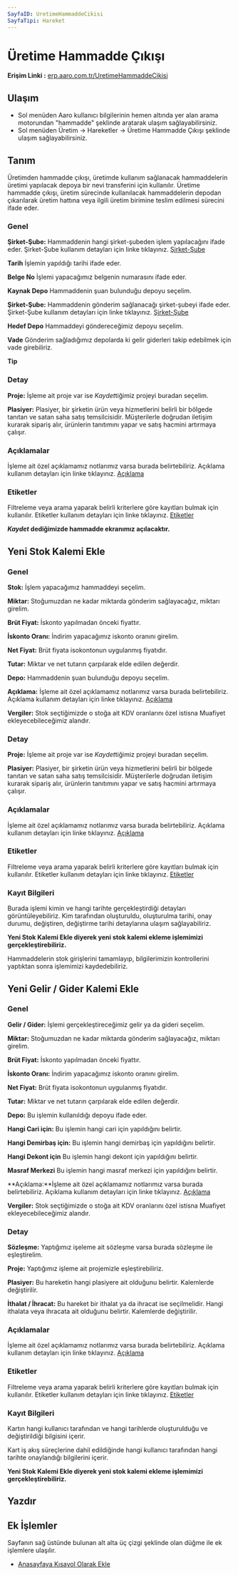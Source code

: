 ```yaml
---
SayfaID: UretimeHammaddeCikisi
SayfaTipi: Hareket
---
```


# Üretime Hammadde Çıkışı

**Erişim Linki :** [erp.aaro.com.tr/UretimeHammaddeCikisi](erp.aaro.com.tr/UretimeHammaddeCikisi)

## Ulaşım

- Sol menüden Aaro kullanıcı bilgilerinin hemen altında yer alan arama motorundan "hammadde" şeklinde aratarak ulaşım sağlayabilirsiniz.
- Sol menüden Üretim -> Hareketler -> Üretime Hammadde Çıkışı şeklinde ulaşım sağlayabilirsiniz.

## Tanım

Üretimden hammadde çıkışı, üretimde kullanım sağlanacak hammaddelerin üretimi yapılacak depoya bir nevi transferini için kullanılır. 
Üretime hammadde çıkışı, üretim sürecinde kullanılacak hammaddelerin depodan çıkarılarak üretim hattına veya ilgili üretim birimine teslim edilmesi sürecini ifade eder. 

### Genel 

**Şirket-Şube:** Hammaddenin hangi şirket-şubeden işlem yapılacağını ifade eder. Şirket-Şube kullanım detayları için linke tıklayınız. [Şirket-Şube](../TemelOzellikler/SirketSubeHareket.md)

**Tarih** İşlemin yapıldığı tarihi ifade eder.

**Belge No** İşlemi yapacağımız belgenin numarasını ifade eder.

**Kaynak Depo** Hammaddenin şuan bulunduğu depoyu seçelim.

**Şirket-Şube:** Hammaddenin gönderim sağlanacağı şirket-şubeyi ifade eder. Şirket-Şube kullanım detayları için linke tıklayınız. [Şirket-Şube](../TemelOzellikler/SirketSubeHareket.md)

**Hedef Depo** Hammaddeyi göndereceğimiz depoyu seçelim.

**Vade** Gönderim sağladığımız depolarda ki gelir giderleri takip edebilmek için vade girebiliriz.

**Tip**

### Detay

**Proje:** İşleme ait proje var ise *Kaydet*tiğimiz projeyi buradan seçelim.

**Plasiyer:** Plasiyer, bir şirketin ürün veya hizmetlerini belirli bir bölgede tanıtan ve satan saha satış temsilcisidir. 
	Müşterilerle doğrudan iletişim kurarak sipariş alır, ürünlerin tanıtımını yapar ve satış hacmini artırmaya çalışır. 

### Açıklamalar

İşleme ait özel açıklamamız notlarımız varsa burada belirtebiliriz. 
Açıklama kullanım detayları için linke tıklayınız. [Açıklama](../TemelOzellikler/Aciklama.md)

### Etiketler

Filtreleme veya arama yaparak belirli kriterlere göre kayıtları bulmak için kullanılır.
Etiketler kullanım detayları için linke tıklayınız. [Etiketler](../TemelOzellikler/Etiketler.md)


***Kaydet* dediğimizde hammadde ekranımız açılacaktır.**

## Yeni Stok Kalemi Ekle

### Genel 

**Stok:** İşlem yapacağımız hammaddeyi seçelim.

**Miktar:** Stoğumuzdan ne kadar miktarda gönderim sağlayacağız, miktarı girelim.

**Brüt Fiyat:** İskonto yapılmadan önceki fiyattır.

**İskonto Oranı:** İndirim yapacağımız iskonto oranını girelim.

**Net Fiyat:** Brüt fiyata isokontonun uygulanmış fiyatıdır.

**Tutar:** Miktar ve net tutarın çarpılarak elde edilen değerdir.

**Depo:** Hammaddenin şuan bulunduğu depoyu seçelim.

**Açıklama:** İşleme ait özel açıklamamız notlarımız varsa burada belirtebiliriz. Açıklama kullanım detayları için linke tıklayınız. [Açıklama](../TemelOzellikler/Aciklama.md)

**Vergiler:** Stok seçtiğimizde o stoğa ait KDV oranlarını özel istisna Muafiyet ekleyecebileceğimiz alandır.

### Detay

**Proje:** İşleme ait proje var ise *Kaydet*tiğimiz projeyi buradan seçelim.

**Plasiyer:** Plasiyer, bir şirketin ürün veya hizmetlerini belirli bir bölgede tanıtan ve satan saha satış temsilcisidir. 
	Müşterilerle doğrudan iletişim kurarak sipariş alır, ürünlerin tanıtımını yapar ve satış hacmini artırmaya çalışır. 

### Açıklamalar

İşleme ait özel açıklamamız notlarımız varsa burada belirtebiliriz. 
Açıklama kullanım detayları için linke tıklayınız. [Açıklama](../TemelOzellikler/Aciklama.md)

### Etiketler

Filtreleme veya arama yaparak belirli kriterlere göre kayıtları bulmak için kullanılır.
Etiketler kullanım detayları için linke tıklayınız. [Etiketler](../TemelOzellikler/Etiketler.md)

### Kayıt Bilgileri

Burada işlemi kimin ve hangi tarihte gerçekleştirdiği detayları görüntüleyebiliriz.
Kim tarafından oluşturuldu, oluşturulma tarihi, onay durumu, değiştiren, değiştirme tarihi detaylarına ulaşım sağlayabiliriz.


**Yeni Stok Kalemi Ekle diyerek yeni stok kalemi ekleme işlemimizi gerçekleştirebiliriz.**

Hammaddelerin stok girişlerini tamamlayıp, bilgilerimizin kontrollerini yaptıktan sonra işlemimizi kaydedebiliriz.

## Yeni Gelir / Gider Kalemi Ekle

### Genel

**Gelir / Gider:** İşlemi gerçekleştireceğimiz gelir ya da gideri seçelim.

**Miktar:** Stoğumuzdan ne kadar miktarda gönderim sağlayacağız, miktarı girelim.

**Brüt Fiyat:** İskonto yapılmadan önceki fiyattır.

**İskonto Oranı:** İndirim yapacağımız iskonto oranını girelim.

**Net Fiyat:** Brüt fiyata isokontonun uygulanmış fiyatıdır.

**Tutar:** Miktar ve net tutarın çarpılarak elde edilen değerdir.

**Depo:** Bu işlemin kullanıldığı depoyu ifade eder.

**Hangi Cari için:** Bu işlemin hangi cari için yapıldığını belirtir.

**Hangi Demirbaş için:** Bu işlemin hangi demirbaş için yapıldığını belirtir.

**Hangi Dekont için** Bu işlemin hangi dekont için yapıldığını belirtir.

**Masraf Merkezi** Bu işlemin hangi masraf merkezi için yapıldığını belirtir.

**Açıklama:**İşleme ait özel açıklamamız notlarımız varsa burada belirtebiliriz. Açıklama kullanım detayları için linke tıklayınız. [Açıklama](../TemelOzellikler/Aciklama.md)

**Vergiler:** Stok seçtiğimizde o stoğa ait KDV oranlarını özel istisna Muafiyet ekleyecebileceğimiz alandır.

### Detay 

**Sözleşme:** Yaptığımız işeleme ait sözleşme varsa burada sözleşme ile eşleştirelim.

**Proje:** Yaptığımız işleme ait projemizle eşleştirebiliriz.

**Plasiyer:** Bu hareketin hangi plasiyere ait olduğunu belirtir. Kalemlerde değiştirilir.

**İthalat / İhracat:** Bu hareket bir ithalat ya da ihracat ise seçilmelidir. Hangi ithalata veya ihracata ait olduğunu belirtir. Kalemlerde değiştirilir.

### Açıklamalar

İşleme ait özel açıklamamız notlarımız varsa burada belirtebiliriz. 
Açıklama kullanım detayları için linke tıklayınız. [Açıklama](../TemelOzellikler/Aciklama.md)

### Etiketler

Filtreleme veya arama yaparak belirli kriterlere göre kayıtları bulmak için kullanılır.
Etiketler kullanım detayları için linke tıklayınız. [Etiketler](../TemelOzellikler/Etiketler.md)

### Kayıt Bilgileri

Kartın hangi kullanıcı tarafından ve hangi tarihlerde oluşturulduğu ve değiştirildiği bilgisini içerir.

Kart iş akış süreçlerine dahil edildiğinde hangi kullanıcı tarafından hangi tarihte onaylandığı bilgilerini içerir. 


**Yeni Stok Kalemi Ekle diyerek yeni stok kalemi ekleme işlemimizi gerçekleştirebiliriz.**

## Yazdır



## Ek İşlemler

 Sayfanın sağ üstünde bulunan alt alta üç çizgi şeklinde olan düğme ile ek işlemlere ulaşılır.
- [Anasayfaya Kısayol Olarak Ekle](../TemelOzellikler/KisaYollaraEkleme.md)
